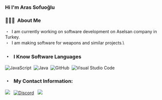 ### Hi I'm Aras Sofuoğlu

### 👨🏻‍💻 &nbsp;About Me
・ &nbsp;I am currently working on software development on Aselsan company in Turkey.\
・ &nbsp;I am making software for weapons and similar projects.\

### ・ &nbsp; I Know Software Languages
![JavaScript](https://img.shields.io/badge/-JavaScript-05122A?style=flat&logo=javascript)&nbsp;
![Java](https://img.shields.io/badge/-Java-05122A?style=flat&logo=Java&logoColor=FFA518)&nbsp;
![GitHub](https://img.shields.io/badge/-GitHub-05122A?style=flat&logo=github)&nbsp;
![Visual Studio Code](https://img.shields.io/badge/-Visual%20Studio%20Code-05122A?style=flat&logo=visual-studio-code&logoColor=007ACC)&nbsp;

### ・ &nbsp; My Contact Information:
<a href="mailto:minxsadd@gmail.com"><img src="https://img.shields.io/badge/Gmail-D14836?style=for-the-badge&logo=gmail&logoColor=white" /></a> &nbsp;
<a href="https://discord.com/users/363432802487894027"><img alt="Discord" src="https://img.shields.io/badge/Discord-5865F2?style=for-the-badge&logo=discord&logoColor=white" /></a> &nbsp;
<a href="https://instagram.com/minxrd"><img src="https://img.shields.io/badge/Instagram-E4405F?style=for-the-badge&logo=instagram&logoColor=white"/></a> &nbsp;


